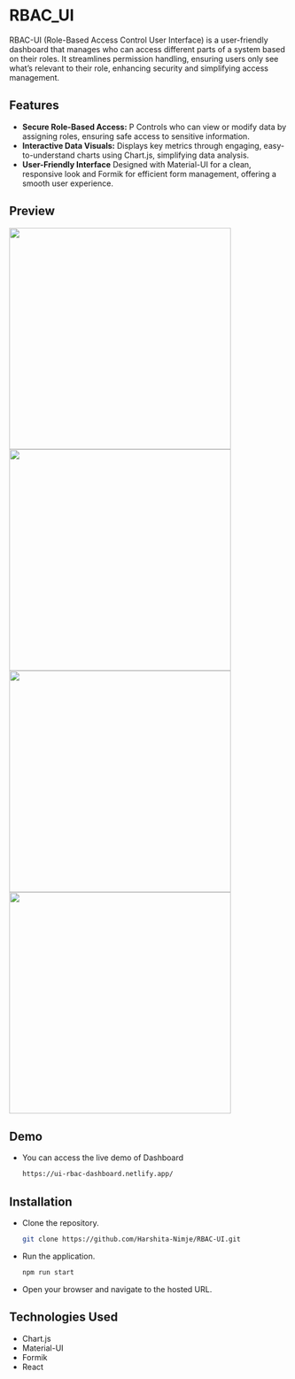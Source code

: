 # RBAC_UI

RBAC-UI (Role-Based Access Control User Interface) is a user-friendly dashboard that manages who can access different parts of a system based on their roles. It streamlines permission handling, ensuring users only see what’s relevant to their role, enhancing security and simplifying access management.

## Features 

- **Secure Role-Based Access:** P Controls who can view or modify data by assigning roles, ensuring safe access to sensitive information.
- **Interactive Data Visuals:** Displays key metrics through engaging, easy-to-understand charts using Chart.js, simplifying data analysis.
- **User-Friendly Interface** Designed with Material-UI for a clean, responsive look and Formik for efficient form management, offering a smooth user experience.


## Preview

<img src="https://github.com/user-attachments/assets/4805a445-0c23-4fea-a55a-606c13dfb917" width="400"/>
<img src="https://github.com/user-attachments/assets/f179b952-f218-4822-bcb3-943325422b35" width="400"/>
<img src="https://github.com/user-attachments/assets/21383835-1435-4f51-9ef8-b214c2407ca5" width="400"/>
<img src="https://github.com/user-attachments/assets/dbe84f8f-56b0-4ea3-9b65-84920907578f" width="400"/>


## Demo

- You can access the live demo of Dashboard
   ```bash
   https://ui-rbac-dashboard.netlify.app/

## Installation


- Clone the repository.
   ```bash
   git clone https://github.com/Harshita-Nimje/RBAC-UI.git
- Run the application.
   ```bash
   npm run start
- Open your browser and navigate to the hosted URL.

## Technologies Used
  - Chart.js 
  - Material-UI
   - Formik
   - React


